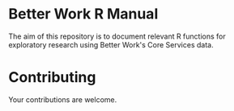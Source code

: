 # Better Work R Manual

The aim of this repository is to document relevant R functions for exploratory research using Better Work's Core Services data.

# Contributing

Your contributions are welcome.
